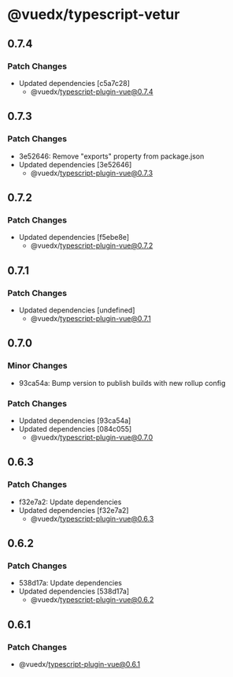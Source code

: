 # @vuedx/typescript-vetur

## 0.7.4

### Patch Changes

- Updated dependencies [c5a7c28]
  - @vuedx/typescript-plugin-vue@0.7.4

## 0.7.3

### Patch Changes

- 3e52646: Remove "exports" property from package.json
- Updated dependencies [3e52646]
  - @vuedx/typescript-plugin-vue@0.7.3

## 0.7.2

### Patch Changes

- Updated dependencies [f5ebe8e]
  - @vuedx/typescript-plugin-vue@0.7.2

## 0.7.1

### Patch Changes

- Updated dependencies [undefined]
  - @vuedx/typescript-plugin-vue@0.7.1

## 0.7.0

### Minor Changes

- 93ca54a: Bump version to publish builds with new rollup config

### Patch Changes

- Updated dependencies [93ca54a]
- Updated dependencies [084c055]
  - @vuedx/typescript-plugin-vue@0.7.0

## 0.6.3

### Patch Changes

- f32e7a2: Update dependencies
- Updated dependencies [f32e7a2]
  - @vuedx/typescript-plugin-vue@0.6.3

## 0.6.2

### Patch Changes

- 538d17a: Update dependencies
- Updated dependencies [538d17a]
  - @vuedx/typescript-plugin-vue@0.6.2

## 0.6.1

### Patch Changes

- @vuedx/typescript-plugin-vue@0.6.1
